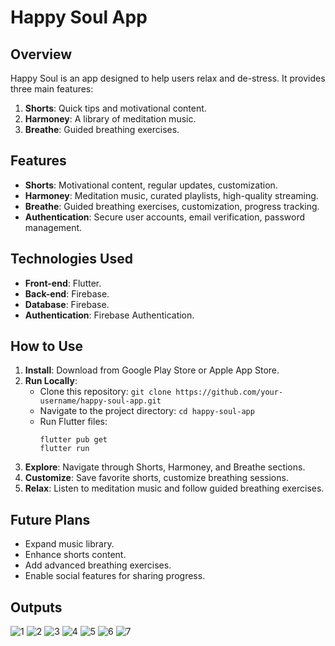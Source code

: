 # Happy Soul App

## Overview
Happy Soul is an app designed to help users relax and de-stress. It provides three main features:
1. **Shorts**: Quick tips and motivational content.
2. **Harmoney**: A library of meditation music.
3. **Breathe**: Guided breathing exercises.

## Features
- **Shorts**: Motivational content, regular updates, customization.
- **Harmoney**: Meditation music, curated playlists, high-quality streaming.
- **Breathe**: Guided breathing exercises, customization, progress tracking.
- **Authentication**: Secure user accounts, email verification, password management.

## Technologies Used
- **Front-end**: Flutter.
- **Back-end**: Firebase.
- **Database**: Firebase.
- **Authentication**: Firebase Authentication.

## How to Use
1. **Install**: Download from Google Play Store or Apple App Store.
2. **Run Locally**: 
   - Clone this repository: `git clone https://github.com/your-username/happy-soul-app.git`
   - Navigate to the project directory: `cd happy-soul-app`
   - Run Flutter files:
     ```
     flutter pub get
     flutter run
     ```
3. **Explore**: Navigate through Shorts, Harmoney, and Breathe sections.
4. **Customize**: Save favorite shorts, customize breathing sessions.
5. **Relax**: Listen to meditation music and follow guided breathing exercises.

## Future Plans
- Expand music library.
- Enhance shorts content.
- Add advanced breathing exercises.
- Enable social features for sharing progress.

## Outputs
![1](https://github.com/bangash-0/happy_soul_0/assets/117905020/5e72cf91-a801-4d6d-9675-b5efc62a336d)
![2](https://github.com/bangash-0/happy_soul_0/assets/117905020/84deda1f-e439-467e-bced-e52994a9ea6f)
![3](https://github.com/bangash-0/happy_soul_0/assets/117905020/140f685c-faa4-4add-bc74-e864955229fc)
![4](https://github.com/bangash-0/happy_soul_0/assets/117905020/7c740ef1-9ff2-4dfc-8c8d-6aa6c16585a1)
![5](https://github.com/bangash-0/happy_soul_0/assets/117905020/ff84ce76-7ae1-4450-9fc4-b83f959d345c)
![6](https://github.com/bangash-0/happy_soul_0/assets/117905020/473784c3-8f75-40b3-b306-007a24ac23f0)
![7](https://github.com/bangash-0/happy_soul_0/assets/117905020/f9c75b10-ba7e-41a0-b08e-4ea4b2d1b03d)

